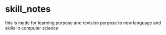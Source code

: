 # skill_notes
this is made for learning purpose and revision purpose to new language and skills in computer science
